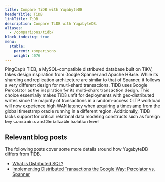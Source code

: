 ```yaml
---
title: Compare TiDB with YugabyteDB
headerTitle: TiDB
linkTitle: TiDB
description: Compare TiDB with YugabyteDB.
aliases:
  - /comparisons/tidb/
block_indexing: true
menu:
  stable:
    parent: comparisons
    weight: 1076
---
```


PingCap’s TiDB, a MySQL-compatible distributed database built on TiKV, takes design inspiration from Google Spanner and Apache HBase. While its sharding and replication architecture are similar to that of Spanner, it follows a very different design for multi-shard transactions. TiDB uses Google Percolator as the inspiration for its multi-shard transaction design. This choice essentially makes TiDB unfit for deployments with geo-distributed writes since the majority of transactions in a random-access OLTP workload will now experience high WAN latency when acquiring a timestamp from the global timestamp oracle running in a different region. Additionally, TiDB lacks support for critical relational data modeling constructs such as foreign key constraints and Serializable isolation level.

## Relevant blog posts

The following posts cover some more details around how YugabyteDB differs from TiDB.

- [What is Distributed SQL?](https://blog.yugabyte.com/what-is-distributed-sql/)
- [Implementing Distributed Transactions the Google Way: Percolator vs. Spanner](https://blog.yugabyte.com/implementing-distributed-transactions-the-google-way-percolator-vs-spanner/)
